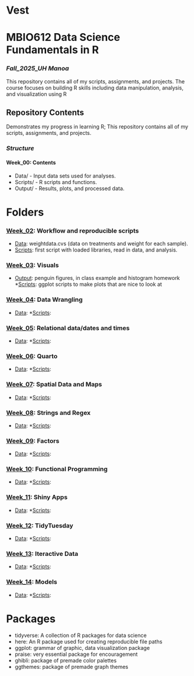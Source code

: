 # Vest

# **MBIO612 Data Science Fundamentals in R** #
### _Fall_2025_UH Manoa_ ###
This repository contains all of my scripts, assignments, and projects.
The course focuses on building R skills including data manipulation, analysis, and visualization using R
 
## **Repository Contents** ##
Demonstrates my progress in learning R; This repository contains all of my scripts, assignments, and projects.

### **_Structure_** ###
#### Week_00: Contents ####
* Data/ - Input data sets used for analyses. 
* Scripts/ - R scripts and functions. 
* Output/ - Results, plots, and processed data. 

# **Folders** #
### [Week_02](Week_02): Workflow and reproducible scripts ### 
* [Data](Week_02/Data/weightdata.csv): weightdata.cvs (data on treatments and weight for each sample). 
* [Scripts](Week_02/Scripts): first script with loaded libraries, read in data, and analysis. 

### [Week_03](Week_03): Visuals
* [Output](Week_03/Output): penguin figures, in class example and histogram homework
*[Scripts](Week_03/Scripts): ggplot scripts to make plots that are nice to look at

### [Week_04](): Data Wrangling
* [Data]():
*[Scripts](): 

### [Week_05](): Relational data/dates and times
* [Data]():
*[Scripts](): 

### [Week_06](): Quarto
* [Data]():
*[Scripts](): 

### [Week_07](): Spatial Data and Maps
* [Data]():
*[Scripts](): 

### [Week_08](): Strings and Regex
* [Data]():
*[Scripts](): 

### [Week_09](): Factors
* [Data]():
*[Scripts](): 

### [Week_10](): Functional Programming
* [Data]():
*[Scripts](): 

### [Week_11](): Shiny Apps
* [Data]():
*[Scripts](): 

### [Week_12](): TidyTuesday
* [Data]():
*[Scripts](): 

### [Week_13](): Iteractive Data
* [Data]():
*[Scripts](): 

### [Week_14](): Models
* [Data]():
*[Scripts](): 

# **Packages** #
* tidyverse: A collection of R packages for data science
* here: An R package used for creating reproducible file paths
* ggplot: grammar of graphic, data visualization package
* praise: very essential package for encouragement
* ghibli: package of premade color palettes
* ggthemes: package of premade graph themes
